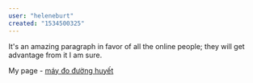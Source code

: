 ```yaml
---
user: "heleneburt"
created: "1534500325"
---
```


It's an amazing paragraph in favor of all the online 
people; they will get advantage from it I am sure.


My page - <a href="https://ytenamgiao.com/">máy đo đường huyết</a>
